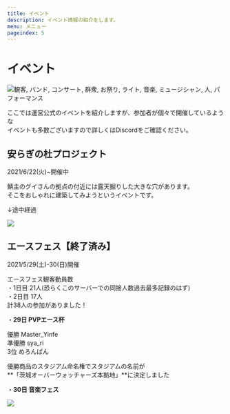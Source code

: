 ```yaml
---
title: イベント
description: イベント情報の紹介をします。
menu: メニュー
pageindex: 5
---
```

# イベント

<!--StartFragment-->

![観客, バンド, コンサート, 群衆, お祭り, ライト, 音楽, ミュージシャン, 人, パフォーマンス](https://cdn.pixabay.com/photo/2016/11/23/15/48/audience-1853662_960_720.jpg)

<!--EndFragment-->

ここでは運営公式のイベントを紹介しますが、参加者が個々で開催しているような\
イベントも多数ございますので詳しくはDiscordをご確認ください。

## 安らぎの杜プロジェクト

2021/6/22(火)~開催中

鯖主のグイさんの拠点の付近には露天掘りした大きな穴があります。\
そこをおしゃれに建築してみようというイベントです。

↓途中経過

![](/img/2021-06-26_13.43.08.png)

## エースフェス【終了済み】

2021/5/29(土)-30(日)開催

エースフェス観客動員数\
・1日目 21人(恐らくこのサーバーでの同接人数過去最多記録のはず)\
・2日目 17人\
計38人の参加がありました！

・**29日 PVPエース杯**

優勝 Master_Yinfe \
準優勝 sya_ri \
3位 めろんぱん

優勝商品のスタジアム命名権でスタジアムの名前が\
**「茨城オーバーウォッチャーズ本拠地」**に決定しました

・**30日 音楽フェス**

![](/img/2021-05-16_12.38.53.png)